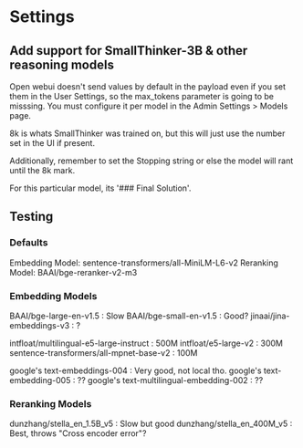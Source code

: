 # Settings

## Add support for SmallThinker-3B & other reasoning models

Open webui doesn't send values by default in the payload even if you set them in the User Settings, so the max_tokens parameter is going to be misssing. You must configure it per model in the Admin Settings > Models page.

8k is whats SmallThinker was trained on, but this will just use the number set in the UI if present.

Additionally, remember to set the Stopping string or else the model will rant until the 8k mark.

For this particular model, its '### Final Solution'.

## Testing

### Defaults

Embedding Model: sentence-transformers/all-MiniLM-L6-v2
Reranking Model: BAAI/bge-reranker-v2-m3

### Embedding Models

BAAI/bge-large-en-v1.5 : Slow
BAAI/bge-small-en-v1.5 : Good?
jinaai/jina-embeddings-v3 : ?

intfloat/multilingual-e5-large-instruct : 500M
intfloat/e5-large-v2 : 300M
sentence-transformers/all-mpnet-base-v2 : 100M

google's text-embeddings-004 : Very good, not local tho.
google's text-embedding-005 : ??
google's text-multilingual-embedding-002 : ??

### Reranking Models

dunzhang/stella_en_1.5B_v5 : Slow but good
dunzhang/stella_en_400M_v5 : Best, throws "Cross encoder error"?
